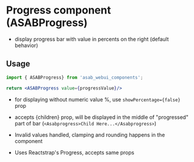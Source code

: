 # Progress component (ASABProgress)

- display progress bar with value in percents on the right (default behavior)

## Usage

```jsx
import { ASABProgress} from 'asab_webui_components';

return <ASABProgress value={progressValue}/>
```

- for displaying without numeric value %, use `showPercentage={false}` prop

- accepts {children} prop, will be displayed in the middle of "progressed" part of bar (```<Asabprogress>Child Here...</Asabprogress>```)

- Invalid values handled, clamping and rounding happens in the component

- Uses Reactstrap's Progress, accepts same props
